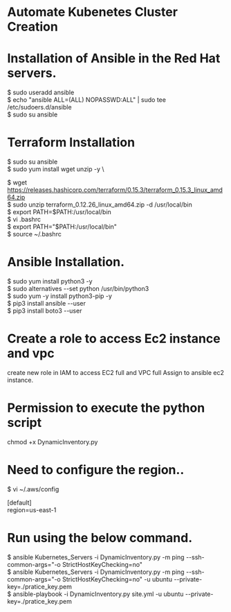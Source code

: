 # Automate Kubenetes Cluster Creation
# Installation of Ansible in the Red Hat servers.

$ sudo useradd ansible \
$ echo "ansible ALL=(ALL) NOPASSWD:ALL" | sudo tee /etc/sudoers.d/ansible \
$ sudo su ansible 


# Terraform Installation

$ sudo su ansible \
$ sudo yum install wget unzip -y \ 

$ wget https://releases.hashicorp.com/terraform/0.15.3/terraform_0.15.3_linux_amd64.zip \
$ sudo unzip terraform_0.12.26_linux_amd64.zip -d /usr/local/bin \
$ export PATH=$PATH:/usr/local/bin \
$ vi .bashrc \
$ export PATH="$PATH:/usr/local/bin" \
$ source ~/.bashrc 


# Ansible Installation.

$ sudo yum install python3 -y \
$ sudo alternatives --set python /usr/bin/python3 \
$ sudo yum -y install python3-pip -y \
$ pip3 install ansible --user \
$ pip3 install boto3 --user 

# Create a role to access Ec2 instance and vpc 

create new role in IAM to access EC2 full and VPC full 
Assign to ansible ec2 instance. 

# Permission to execute the python script 

chmod +x DynamicInventory.py 

# Need to configure the region..
$ vi ~/.aws/config 
 
[default] \
region=us-east-1 


# Run using the below command.

$ ansible Kubernetes_Servers -i DynamicInventory.py -m ping --ssh-common-args="-o StrictHostKeyChecking=no" \
$ ansible Kubernetes_Servers -i DynamicInventory.py -m ping --ssh-common-args="-o StrictHostKeyChecking=no" -u ubuntu --private-key=./pratice_key.pem \
$ ansible-playbook -i DynamicInventory.py site.yml   -u ubuntu --private-key=./pratice_key.pem 

